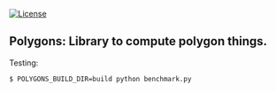 [![License](https://img.shields.io/badge/license-%20GPL-blue.svg)](../master/LICENSE)


## Polygons: Library to compute polygon things.

Testing:
```
$ POLYGONS_BUILD_DIR=build python benchmark.py
```
